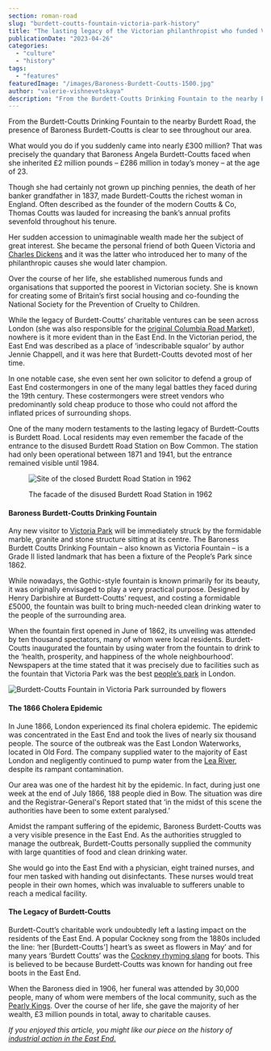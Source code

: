 ```yaml
---
section: roman-road
slug: "burdett-coutts-fountain-victoria-park-history"
title: "The lasting legacy of the Victorian philanthropist who funded Victoria Park’s iconic fountain"
publicationDate: "2023-04-26"
categories: 
  - "culture"
  - "history"
tags: 
  - "features"
featuredImage: "/images/Baroness-Burdett-Coutts-1500.jpg"
author: "valerie-vishnevetskaya"
description: "From the Burdett-Coutts Drinking Fountain to the nearby Burdett Road, the presence of Baroness Burdett-Coutts is clear to see throughout our area."
---
```


From the Burdett-Coutts Drinking Fountain to the nearby Burdett Road, the presence of Baroness Burdett-Coutts is clear to see throughout our area.

What would you do if you suddenly came into nearly £300 million? That was precisely the quandary that Baroness Angela Burdett-Coutts faced when she inherited £2 million pounds – £286 million in today’s money – at the age of 23. 

Though she had certainly not grown up pinching pennies, the death of her banker grandfather in 1837, made Burdett-Coutts the richest woman in England. Often described as the founder of the modern Coutts & Co, Thomas Coutts was lauded for increasing the bank’s annual profits sevenfold throughout his tenure. 

Her sudden accession to unimaginable wealth made her the subject of great interest. She became the personal friend of both Queen Victoria and [Charles Dickens](https://romanroadlondon.com/grove-hall-park-history/) and it was the latter who introduced her to many of the philanthropic causes she would later champion. 

Over the course of her life, she established numerous funds and organisations that supported the poorest in Victorian society. She is known for creating some of Britain’s first social housing and co-founding the National Society for the Prevention of Cruelty to Children. 

While the legacy of Burdett-Coutts’ charitable ventures can be seen across London (she was also responsible for the [original Columbia Road Market](https://bethnalgreenlondon.co.uk/columbia-road-flower-market-history/)), nowhere is it more evident than in the East End. In the Victorian period, the East End was described as a place of ‘indescribable squalor’ by author Jennie Chappell, and it was here that Burdett-Coutts devoted most of her time. 

In one notable case, she even sent her own solicitor to defend a group of East End costermongers in one of the many legal battles they faced during the 19th century. These costermongers were street vendors who predominantly sold cheap produce to those who could not afford the inflated prices of surrounding shops. 

One of the many modern testaments to the lasting legacy of Burdett-Coutts is Burdett Road. Local residents may even remember the facade of the entrance to the disused Burdett Road Station on Bow Common. The station had only been operational between 1871 and 1941, but the entrance remained visible until 1984. 

<figure>

![Site of the closed Burdett Road Station in 1962](/images/Burdett-Road-Station-1500-1024x683.jpg)

<figcaption>

The facade of the disused Burdett Road Station in 1962

</figcaption>

</figure>

#### Baroness Burdett-Coutts Drinking Fountain

Any new visitor to [Victoria Park](https://romanroadlondon.com/victoria-park-east-london-bow/) will be immediately struck by the formidable marble, granite and stone structure sitting at its centre. The Baroness Burdett Coutts Drinking Fountain – also known as Victoria Fountain – is a Grade II listed landmark that has been a fixture of the People’s Park since 1862. 

While nowadays, the Gothic-style fountain is known primarily for its beauty, it was originally envisaged to play a very practical purpose. Designed by Henry Darbishire at Burdett-Coutts’ request, and costing a formidable £5000, the fountain was built to bring much-needed clean drinking water to the people of the surrounding area. 

When the fountain first opened in June of 1862, its unveiling was attended by ten thousand spectators, many of whom were local residents. Burdett-Coutts inaugurated the fountain by using water from the fountain to drink to the ‘health, prosperity, and happiness of the whole neighbourhood’. Newspapers at the time stated that it was precisely due to facilities such as the fountain that Victoria Park was the best [people’s park](https://romanroadlondon.com/victoria-park-east-london-bow/) in London. 

![Burdett-Coutts Fountain in Victoria Park surrounded by flowers](/images/Burdett-Coutts-Fountain-1500-1024x683.jpg)

#### The 1866 Cholera Epidemic

In June 1866, London experienced its final cholera epidemic. The epidemic was concentrated in the East End and took the lives of nearly six thousand people. The source of the outbreak was the East London Waterworks, located in Old Ford. The company supplied water to the majority of East London and negligently continued to pump water from the [Lea River](https://romanroadlondon.com/history-bow-bridge-queen-matilda/), despite its rampant contamination. 

Our area was one of the hardest hit by the epidemic. In fact, during just one week at the end of July 1866, 188 people died in Bow. The situation was dire and the Registrar-General's Report stated that ‘in the midst of this scene the authorities have been to some extent paralysed.’

Amidst the rampant suffering of the epidemic, Baroness Burdett-Coutts was a very visible presence in the East End. As the authorities struggled to manage the outbreak, Burdett-Coutts personally supplied the community with large quantities of food and clean drinking water. 

She would go into the East End with a physician, eight trained nurses, and four men tasked with handing out disinfectants. These nurses would treat people in their own homes, which was invaluable to sufferers unable to reach a medical facility.

#### The Legacy of Burdett-Coutts

Burdett-Coutt’s charitable work undoubtedly left a lasting impact on the residents of the East End. A popular Cockney song from the 1880s included the line: ‘her \[Burdett-Coutts'\] heart’s as sweet as flowers in May’ and for many years ‘Burdett Coutts’ was the [Cockney rhyming slang](https://romanroadlondon.com/cockney-rhyming-slang-history/) for boots. This is believed to be because Burdett-Coutts was known for handing out free boots in the East End.

When the Baroness died in 1906, her funeral was attended by 30,000 people, many of whom were members of the local community, such as the [Pearly Kings](https://romanroadlondon.com/history-pearly-kings-queens/). Over the course of her life, she gave the majority of her wealth, £3 million pounds in total, away to charitable causes.

_If you enjoyed this article, you might like our piece on the history of [industrial action in the East End.](https://romanroadlondon.com/history-strikes-east-end/)_


